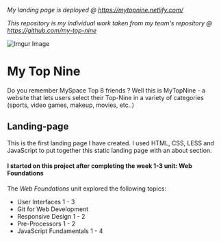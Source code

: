 *My landing page is deployed @ https://mytopnine.netlify.com/*

*This repository is my individual work taken from my team's repository @ https://github.com/my-top-nine*

![Imgur Image](https://imgur.com/BXYXEn0.jpg)

# My Top Nine
Do you remember MySpace Top 8 friends ? Well this is MyTopNine - a website that lets users select their Top-Nine in a variety of categories (sports, video games, makeup, movies, etc..)

## Landing-page
This is the first landing page I have created. I used HTML, CSS, LESS and JavaScript to put together this static landing page with an about section. 

#### I started on this project after completing the week 1-3 unit: Web Foundations
The *Web Foundations* unit explored the following topics:

- User Interfaces 1 - 3
- Git for Web Development
- Responsive Design 1 - 2
- Pre-Processors 1 - 2
- JavaScript Fundamentals 1 - 4




